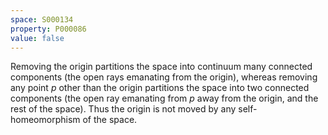 ```yaml
---
space: S000134
property: P000086
value: false
---
```


Removing the origin partitions the space into continuum many connected components (the open rays emanating from the origin), whereas removing any point $p$ other than the origin partitions the space into two connected components (the open ray emanating from $p$
 away from the origin, and the rest of the space). Thus the origin is not moved by any self-homeomorphism of the space.
